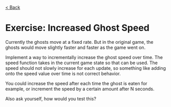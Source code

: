 [< Back](../README.md)

# Exercise: Increased Ghost Speed

Currently the ghosts move at a fixed rate. But in the original game, the ghosts would move slightly faster and faster as
the game went on.

Implement a way to incrementally increase the ghost speed over time. The speed function takes in the current game state
so that can be used. The speed should not slowly increase for each update, so something like adding onto the speed value
over time is not correct behavior.

You could increase the speed after each time the ghost is eaten for example, or increment the speed by a certain amount
after N seconds.

Also ask yourself, how would you test this?
